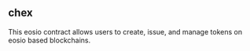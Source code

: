 chex
-----------

This eosio contract allows users to create, issue, and manage tokens on
eosio based blockchains.


